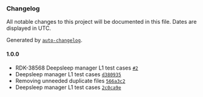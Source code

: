 ### Changelog

All notable changes to this project will be documented in this file. Dates are displayed in UTC.

Generated by [`auto-changelog`](https://github.com/CookPete/auto-changelog).

#### 1.0.0

- RDK-38568 Deepsleep manager L1 test cases [`#2`](https://github.com/comcast-sky/rdk-components-haltest-deepsleepmanager/pull/2)
- Deepsleep manager L1 test cases [`d380935`](https://github.com/comcast-sky/rdk-components-haltest-deepsleepmanager/commit/d3809353693572a946d11287bac3358df8525104)
- Removing unneeded duplicate files [`566a3c2`](https://github.com/comcast-sky/rdk-components-haltest-deepsleepmanager/commit/566a3c2aa2be090258873bc7b4f3f178526fbbac)
- Deepsleep manager L1 test cases [`2c0ca9e`](https://github.com/comcast-sky/rdk-components-haltest-deepsleepmanager/commit/2c0ca9e39e9216f1544b39360cc88b8fa177e77d)
